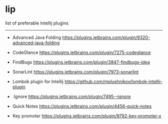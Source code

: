 # lip
list of preferable Intellij plugins
________

*   Advanced Java Folding
https://plugins.jetbrains.com/plugin/9320-advanced-java-folding

*   CodeGlance
https://plugins.jetbrains.com/plugin/7275-codeglance

*   FindBugs
https://plugins.jetbrains.com/plugin/3847-findbugs-idea

*   SonarLint
https://plugins.jetbrains.com/plugin/7973-sonarlint

*   Lombok plugin for Intellij
https://github.com/mplushnikov/lombok-intellij-plugin

* .Ignore
https://plugins.jetbrains.com/plugin/7495--ignore

* Quick Notes
https://plugins.jetbrains.com/plugin/4456-quick-notes

* Key promoter
https://plugins.jetbrains.com/plugin/9792-key-promoter-x
